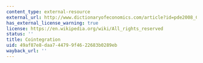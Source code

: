 ```yaml
---
content_type: external-resource
external_url: http://www.dictionaryofeconomics.com/article?id=pde2008_C000579&edition=current&q=cointegration&topicid=&result_number=1
has_external_license_warning: true
license: https://en.wikipedia.org/wiki/All_rights_reserved
status: ''
title: Cointegration
uid: 49af87e8-daa7-4479-9f46-22683b0289eb
wayback_url: ''
---
```

